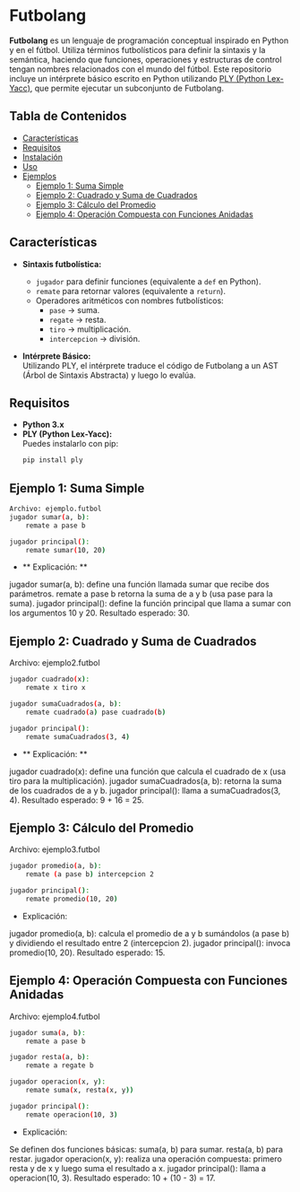 # Futbolang

**Futbolang** es un lenguaje de programación conceptual inspirado en Python y en el fútbol. Utiliza términos futbolísticos para definir la sintaxis y la semántica, haciendo que funciones, operaciones y estructuras de control tengan nombres relacionados con el mundo del fútbol. Este repositorio incluye un intérprete básico escrito en Python utilizando [PLY (Python Lex-Yacc)](http://www.dabeaz.com/ply/), que permite ejecutar un subconjunto de Futbolang.

## Tabla de Contenidos

- [Características](#características)
- [Requisitos](#requisitos)
- [Instalación](#instalación)
- [Uso](#uso)
- [Ejemplos](#ejemplos)
  - [Ejemplo 1: Suma Simple](#ejemplo-1--suma-simple)
  - [Ejemplo 2: Cuadrado y Suma de Cuadrados](#ejemplo-2--cuadrado-y-suma-de-cuadrados)
  - [Ejemplo 3: Cálculo del Promedio](#ejemplo-3--cálculo-del-promedio)
  - [Ejemplo 4: Operación Compuesta con Funciones Anidadas](#ejemplo-4--operación-compuesta-con-funciones-anidadas)


## Características

- **Sintaxis futbolística:**  
  - `jugador` para definir funciones (equivalente a `def` en Python).
  - `remate` para retornar valores (equivalente a `return`).
  - Operadores aritméticos con nombres futbolísticos:
    - `pase` → suma.
    - `regate` → resta.
    - `tiro` → multiplicación.
    - `intercepcion` → división.

- **Intérprete Básico:**  
  Utilizando PLY, el intérprete traduce el código de Futbolang a un AST (Árbol de Sintaxis Abstracta) y luego lo evalúa.

## Requisitos

- **Python 3.x**
- **PLY (Python Lex-Yacc):**  
  Puedes instalarlo con pip:
  ```bash
  pip install ply
  
## Ejemplo 1: Suma Simple
```bash
Archivo: ejemplo.futbol
jugador sumar(a, b):
    remate a pase b

jugador principal():
    remate sumar(10, 20)
```
- ** Explicación: **

jugador sumar(a, b): define una función llamada sumar que recibe dos parámetros.
remate a pase b retorna la suma de a y b (usa pase para la suma).
jugador principal(): define la función principal que llama a sumar con los argumentos 10 y 20.
Resultado esperado: 30.

## Ejemplo 2: Cuadrado y Suma de Cuadrados
Archivo: ejemplo2.futbol
```bash
jugador cuadrado(x):
    remate x tiro x

jugador sumaCuadrados(a, b):
    remate cuadrado(a) pase cuadrado(b)

jugador principal():
    remate sumaCuadrados(3, 4)
```

- ** Explicación: **

jugador cuadrado(x): define una función que calcula el cuadrado de x (usa tiro para la multiplicación).
jugador sumaCuadrados(a, b): retorna la suma de los cuadrados de a y b.
jugador principal(): llama a sumaCuadrados(3, 4).
Resultado esperado: 9 + 16 = 25.

## Ejemplo 3: Cálculo del Promedio
Archivo: ejemplo3.futbol

```bash
jugador promedio(a, b):
    remate (a pase b) intercepcion 2

jugador principal():
    remate promedio(10, 20)
```
- Explicación:

jugador promedio(a, b): calcula el promedio de a y b sumándolos (a pase b) y dividiendo el resultado entre 2 (intercepcion 2).
jugador principal(): invoca promedio(10, 20).
Resultado esperado: 15.

## Ejemplo 4: Operación Compuesta con Funciones Anidadas
Archivo: ejemplo4.futbol
```bash
jugador suma(a, b):
    remate a pase b

jugador resta(a, b):
    remate a regate b

jugador operacion(x, y):
    remate suma(x, resta(x, y))

jugador principal():
    remate operacion(10, 3)
```
- Explicación:

Se definen dos funciones básicas:
suma(a, b) para sumar.
resta(a, b) para restar.
jugador operacion(x, y): realiza una operación compuesta: primero resta y de x y luego suma el resultado a x.
jugador principal(): llama a operacion(10, 3).
Resultado esperado: 10 + (10 - 3) = 17.
